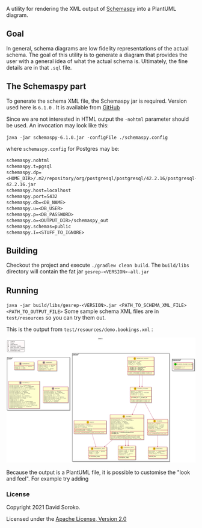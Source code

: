 A utility for rendering the XML output of [Schemaspy](https://github.com/schemaspy/schemaspy) into a PlantUML diagram.


## Goal
In general, schema diagrams are low fidelity representations of the actual schema. The goal of this utility is 
to generate a diagram that provides the user with a general idea of what the actual schema is. Ultimately, the fine 
details are in that `.sql` file.


## The Schemaspy part

To generate the schema XML file, the Schemaspy jar is required. Version used here is `6.1.0` . It is available from
[GitHub](https://github.com/schemaspy/schemaspy/releases/download/v6.1.0/schemaspy-6.1.0.jar) 

Since we are not interested in HTML output the `-nohtml` parameter should be used. An invocation may look like this:

`java -jar schemaspy-6.1.0.jar -configFile ./schemaspy.config`

where `schemaspy.config` for Postgres may be:

```properties
schemaspy.nohtml
schemaspy.t=pgsql
schemaspy.dp=<HOME_DIR>/.m2/repository/org/postgresql/postgresql/42.2.16/postgresql-42.2.16.jar
schemaspy.host=localhost
schemaspy.port=5432
schemaspy.db=<DB_NAME>
schemaspy.u=<DB_USER>
schemaspy.p=<DB_PASSWORD>
schemaspy.o=<OUTPUT_DIR>/schemaspy_out
schemaspy.schemas=public
schemaspy.I=<STUFF_TO_IGNORE>
```

## Building
Checkout the project and execute `./gradlew clean build`. The `build/libs` directory will contain the fat jar `gesrep-<VERSION>-all.jar`

## Running
`java -jar build/libs/gesrep-<VERSION>.jar <PATH_TO_SCHEMA_XML_FILE> <PATH_TO_OUTPUT_FILE>` Some sample schema XML files 
are in `test/resources` so you can try them out. 

This is the output from `test/resources/demo.bookings.xml` :

![diagram](docs/assets/demo.booking.svg)

Because the output is a PlantUML file, it is possible to customise the "look and feel". For example try adding  

### License

Copyright 2021 David Soroko.

Licensed under the [Apache License, Version 2.0](http://www.apache.org/licenses/LICENSE-2.0)
